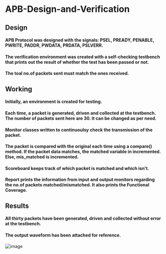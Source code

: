 # APB-Design-and-Verification

## Design
  #### APB Protocol was designed with the signals: PSEL, PREADY, PENABLE, PWRITE, PADDR, PWDATA, PRDATA, PSLVERR.
  #### The verification environment was created with a self-checking testbench that prints out the result of whether the test has been passed or not.
  #### The toal no.of packets sent must match the ones received.

## Working
   #### Initially, an environment is created for testing.
   #### Each time, a packet is generated, driven and collected at the testbench. The number of packets sent here are 30. It can be changed as per need.
   #### Monitor classes written to continuoulsy check the transmission of the packet.
   #### The packet is compared with the original each time using a compare() method. If the packet data matches, the matched variable in incremented. Else, mis_matched is incremented.
   #### Scoreboard keeps track of which packet is matched and which isn't.
   #### Report prints the information from input and output monitors regarding the no.of packets matched/mismatched. It also prints the Functional Coverage.

## Results
  #### All thirty packets have been generated, driven and collected without error at the testbench.
  #### The output waveform has been attached for reference.
   ![image](https://github.com/user-attachments/assets/e7c011e3-dc2a-479b-a583-235db5291e16)

